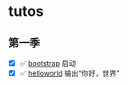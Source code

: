 # tutos

## 第一季

- [x] :white_check_mark: [bootstrap](https://github.com/hilarryxu/tutos/tree/s1-bootstrap) 启动
- [x] :white_check_mark: [helloworld](https://github.com/hilarryxu/tutos/tree/s1-helloworld) 输出“你好，世界”
